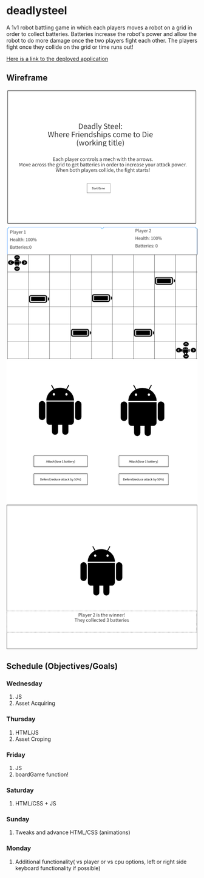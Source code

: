 # deadlysteel
A 1v1 robot battling game in which each players moves a robot on a grid in order to collect batteries. Batteries increase the robot's power and allow the robot to do more damage once the two players fight each other. The players fight once they collide on the grid or time runs out!

[Here is a link to the deployed application](https://waltrcodes.github.io/deadlysteel/ "Play Here!")

## Wireframe 
![title](./assets/wireframe/title_screen.png)
![grid](./assets/wireframe/grid_battle.png)
![battle](./assets/wireframe/battle_screen.png)
![victory](./assets/wireframe/victory_screen.png)

## Schedule (Objectives/Goals)
### Wednesday
1. JS
2. Asset Acquiring

### Thursday
1. HTML/JS
2. Asset Croping 

### Friday
1. JS
2. boardGame function! 

### Saturday
1. HTML/CSS + JS

### Sunday
1. Tweaks and advance HTML/CSS (animations)

### Monday
1. Additional functionality( vs player or vs cpu options, left or right side keyboard functionality if possible)